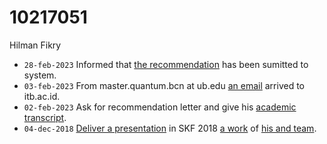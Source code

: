 # 10217051
Hilman Fikry

+ `28-feb-2023` Informed that [the recommendation](https://osf.io/5bvzy) has been sumitted to system.
+ `03-feb-2023` From master.quantum.bcn at ub.edu [an email](https://osf.io/5yx7w) arrived to itb.ac.id.
+ `02-feb-2023` Ask for recommendation letter and give his [academic transcript](https://osf.io/bnuga).
+ `04-dec-2018` [Deliver a presentation](https://osf.io/yscaj) in SKF 2018 [a work](https://osf.io/qmv2s) of [his and team](https://osf.io/t5hyv).
